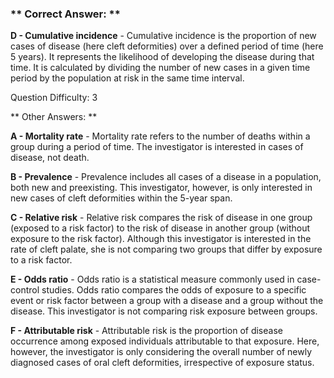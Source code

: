 ### ** Correct Answer: **

**D - Cumulative incidence** - Cumulative incidence is the proportion of new cases of disease (here cleft deformities) over a defined period of time (here 5 years). It represents the likelihood of developing the disease during that time. It is calculated by dividing the number of new cases in a given time period by the population at risk in the same time interval.

Question Difficulty: 3

** Other Answers: **

**A - Mortality rate** - Mortality rate refers to the number of deaths within a group during a period of time. The investigator is interested in cases of disease, not death.

**B - Prevalence** - Prevalence includes all cases of a disease in a population, both new and preexisting. This investigator, however, is only interested in new cases of cleft deformities within the 5-year span.

**C - Relative risk** - Relative risk compares the risk of disease in one group (exposed to a risk factor) to the risk of disease in another group (without exposure to the risk factor). Although this investigator is interested in the rate of cleft palate, she is not comparing two groups that differ by exposure to a risk factor.

**E - Odds ratio** - Odds ratio is a statistical measure commonly used in case-control studies. Odds ratio compares the odds of exposure to a specific event or risk factor between a group with a disease and a group without the disease. This investigator is not comparing risk exposure between groups.

**F - Attributable risk** - Attributable risk is the proportion of disease occurrence among exposed individuals attributable to that exposure. Here, however, the investigator is only considering the overall number of newly diagnosed cases of oral cleft deformities, irrespective of exposure status.

